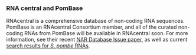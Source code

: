 ### RNA central and PomBase
<!-- pombase_flags: frontpage -->
<!-- newsfeed_thumbnail: rna_central_icon.png -->

RNAcentral is a comprehensive database of non-coding RNA
sequences. PomBase is an RNAcentral Consortium member, and all of the
curated non-coding RNAs from PomBase will be available in RNAcentral
soon.  For more information, see their recent [NAR Database Issue paper](https://doi.org/10.1093/nar/gky1034), as well as current
[search results for *S. pombe* RNAs](https://rnacentral.org/search?q=pombe).
